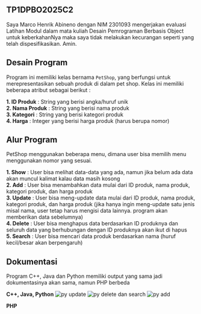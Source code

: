 ## TP1DPBO2025C2
Saya Marco Henrik Abineno dengan NIM 2301093 mengerjakan evaluasi Latihan Modul dalam mata kuliah Desain Pemrograman Berbasis Object untuk keberkahanNya maka saya tidak melakukan kecurangan seperti yang telah dispesifikasikan. Amin.

## Desain Program

Program ini memiliki kelas bernama `PetShop`, yang berfungsi untuk merepresentasikan sebuah produk di dalam pet shop. Kelas ini memiliki beberapa atribut sebagai berikut :  

**1. ID Produk**     : String yang berisi angka/huruf unik  
**2. Nama Produk**   : String yang berisi nama produk  
**3. Kategori**      : String yang berisi kategori produk  
**4. Harga**         : Integer yang berisi harga produk (harus berupa nomor)  

## Alur Program

PetShop menggunakan beberapa menu, dimana user bisa memilih menu menggunakan nomor yang sesuai.  

**1. Show**     : User bisa melihat data-data yang ada, namun jika belum ada data akan muncul kalimat kalau data masih kosong  
**2. Add**      : User bisa menambahkan data mulai dari ID produk, nama produk, kategori produk, dan harga produk  
**3. Update**   : User bisa meng-update data mulai dari ID produk, nama produk, kategori produk, dan harga produk (jika hanya ingin meng-update satu jenis misal nama, user tetap harus mengisi data lainnya. program akan memberikan data sebelumnya)  
**4. Delete**   : User bisa menghapus data berdasarkan ID produknya dan seluruh data yang berhubungan dengan ID produknya akan ikut di hapus  
**5. Search**   : User bisa mencari data produk berdasarkan nama (huruf kecil/besar akan berpengaruh)   

## Dokumentasi

Program C++, Java dan Python memiliki output yang sama jadi dokumentasinya akan sama, namun PHP berbeda  

**C++, Java, Python**
![py update](https://github.com/user-attachments/assets/68a1b7a2-ea0e-4861-80cf-069cd6db82c0)
![py delete dan search](https://github.com/user-attachments/assets/482fa096-3dac-4d2b-bdef-6d8370e3223f)
![py add](https://github.com/user-attachments/assets/dc182a3b-e97b-4153-a86b-ee3e02c89210)

**PHP**
